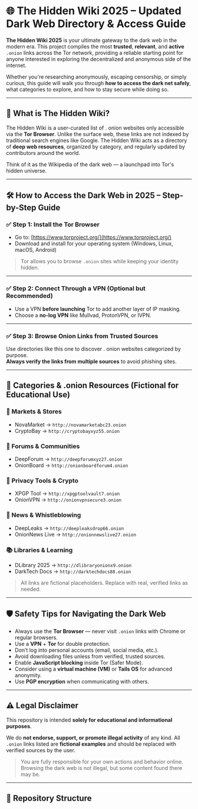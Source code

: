 # 🌐 The Hidden Wiki 2025 – Updated Dark Web Directory & Access Guide

**The Hidden Wiki 2025** is your ultimate gateway to the dark web in the modern era. This project compiles the most **trusted**, **relevant**, and **active** `.onion` links across the Tor network, providing a reliable starting point for anyone interested in exploring the decentralized and anonymous side of the internet.

Whether you're researching anonymously, escaping censorship, or simply curious, this guide will walk you through **how to access the dark net safely**, what categories to explore, and how to stay secure while doing so.

---

## 🧭 What is The Hidden Wiki?

The Hidden Wiki is a user-curated list of . onion websites only accessible via the **Tor Browser**. Unlike the surface web, these links are not indexed by traditional search engines like Google. The Hidden Wiki acts as a directory of **deep web resources**, organized by category, and regularly updated by contributors around the world.

Think of it as the Wikipedia of the dark web — a launchpad into Tor's hidden universe.

---

## 🛠️ How to Access the Dark Web in 2025 – Step-by-Step Guide

### ✅ Step 1: Install the Tor Browser

- Go to: [https://www.torproject.org/](https://www.torproject.org/)
- Download and install for your operating system (Windows, Linux, macOS, Android)

> Tor allows you to browse `.onion` sites while keeping your identity hidden.

---

### ✅ Step 2: Connect Through a VPN (Optional but Recommended)

- Use a VPN **before launching** Tor to add another layer of IP masking.
- Choose a **no-log VPN** like Mullvad, ProtonVPN, or IVPN.

---

### ✅ Step 3: Browse Onion Links from Trusted Sources

Use directories like this one to discover  . onion websites categorized by purpose.  
**Always verify the links from multiple sources** to avoid phishing sites.

---

## 📁 Categories & .onion Resources (Fictional for Educational Use)

### 🛒 Markets & Stores
- NovaMarket → `http://novamarketabc23.onion`
- CryptoBay → `http://cryptobayxyz55.onion`

### 💬 Forums & Communities
- DeepForum → `http://deepforumxyz27.onion`
- OnionBoard → `http://onionboardforum4.onion`

### 🔐 Privacy Tools & Crypto
- XPGP Tool → `http://xpgptoolvault7.onion`
- OnionVPN → `http://onionvpnsecure3.onion`

### 📰 News & Whistleblowing
- DeepLeaks → `http://deepleaksdrop66.onion`
- OnionNews Live → `http://onionnewslive27.onion`

### 📚 Libraries & Learning
- DLibrary 2025 → `http://dlibraryonionx9.onion`
- DarkTech Docs → `http://darktechdocs88.onion`

> All links are fictional placeholders. Replace with real, verified links as needed.

---

## 🛡️ Safety Tips for Navigating the Dark Web

- Always use the **Tor Browser** — never visit `.onion` links with Chrome or regular browsers.
- Use a **VPN** + **Tor** for double protection.
- Don’t log into personal accounts (email, social media, etc.).
- Avoid downloading files unless from verified, trusted sources.
- Enable **JavaScript blocking** inside Tor (Safer Mode).
- Consider using a **virtual machine (VM)** or **Tails OS** for advanced anonymity.
- Use **PGP encryption** when communicating with others.

---

## ⚠️ Legal Disclaimer

This repository is intended **solely for educational and informational purposes**.

We do **not endorse, support, or promote illegal activity** of any kind. All `.onion` links listed are **fictional examples** and should be replaced with verified sources by the user.

> You are fully responsible for your own actions and behavior online.  
> Browsing the dark web is not illegal, but some content found there may be.

---

## 📂 Repository Structure

